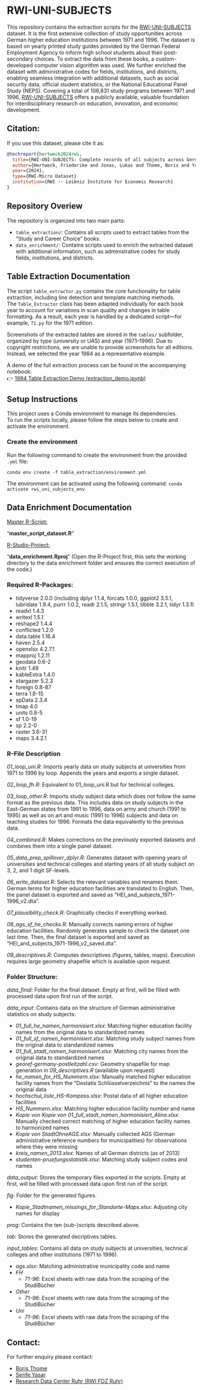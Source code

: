 # RWI-UNI-SUBJECTS

This repository contains the extraction scripts for the [RWI-UNI-SUBJECTS](https://doi.org/10.7807/studi:buch:suf:v1) dataset. It is the first extensive collection of study opportunities across German higher education institutions between 1971 and 1996. The dataset is based on yearly printed study guides provided by the German Federal Employment Agency to inform high school students about their post-secondary choices. To extract the data from these books, a custom-developed computer vision algorithm was used. We further enriched the dataset with administrative codes for fields, institutions, and districts, enabling seamless integration with additional datasets, such as social security data, official student statistics, or the National Educational Panel Study (NEPS). Covering a total of 106,831 study programs between 1971 and 1996, [RWI-UNI-SUBJECTS](https://doi.org/10.7807/studi:buch:suf:v1) offers a publicly available, valuable foundation for interdisciplinary research on education, innovation, and economic development.

## Citation:
If you use this dataset, please cite it as:

```bibtex
@techreport{hertweck2024rwi,
  title={RWI-UNI-SUBJECTS: Complete records of all subjects across German HEIs (1971-1996)},
  author={Hertweck, Friederike and Jonas, Lukas and Thome, Boris and Yasar, Serife},
  year={2024},
  type={RWI-Micro Dataset}
  institution={RWI -- Leibniz Institute for Economic Research}
}
```
## Repository Overiew
The repository is organized into two main parts:

- `table_extraction/`: Contains all scripts used to extract tables from the “Study and Career Choice” books.
- `data_enrichment/`: Contains scripts used to enrich the extracted dataset with additional information, such as administrative codes for study fields, institutions, and districts.

## Table Extraction Documentation 
The script `table_extractor.py` contains the core functionality for table extraction, including line detection and template matching methods.  
The `Table_Extractor` class has been adapted individually for each book year to account for variations in scan quality and changes in table formatting. As a result, each year is handled by a dedicated script—for example, `71.py` for the 1971 edition.

Screenshots of the extracted tables are stored in the `tables/` subfolder, organized by type (university or UAS) and year (1971–1996). 
Due to copyright restrictions, we are unable to provide screenshots for all editions. Instead, we selected the year 1984 as a representative example. 

A demo of the full extraction process can be found in the accompanying notebook:  
👉 [1984 Table Extraction Demo (extraction_demo.ipynb)](https://github.com/Boshl/RWI-UNI-SUBJECTS/blob/main/extraction_demo.ipynb)

## Setup Instructions

This project uses a Conda environment to manage its dependencies.  
To run the scripts locally, please follow the steps below to create and activate the environment.

### Create the environment

Run the following command to create the environment from the provided `.yml` file:

```conda env create -f table_extraction/environment.yml```

The environment can be activated using the following command:
```conda activate rwi_uni_subjects_env```

## Data Enrichment Documentation 

<ins>
Master R-Script:
</ins>

“**master_script_dataset.R**”

<ins>
R-Studio-Project:
</ins>

“**data_enrichment.Rproj**” (Open the R-Project first, this sets the
working directory to the data enrichment folder and ensures the correct
execution of the code.)

### Required R-Packages:

- tidyverse 2.0.0 (including dplyr 1.1.4, forcats 1.0.0, ggplot2 3.5.1,
  lubridate 1.9.4, purrr 1.0.2, readr 2.1.5, stringr 1.5.1, tibble
  3.2.1, tidyr 1.3.1)
- readxl 1.4.3
- writexl 1.5.1
- reshape2 1.4.4
- conflicted 1.2.0
- data.table 1.16.4
- haven 2.5.4
- openxlsx 4.2.7.1
- mapproj 1.2.11
- geodata 0.6-2
- knitr 1.49
- kableExtra 1.4.0
- stargazer 5.2.3
- foreign 0.8-87
- terra 1.8-15
- spData 2.3.4
- tmap 4.0
- units 0.8-5
- sf 1.0-19
- sp 2.2-0
- raster 3.6-31
- maps 3.4.2.1

### R-File Description

*01_loop_uni.R*: Imports yearly data on study subjects at universities
from 1971 to 1996 by loop. Appends the years and exports a single
dataset.

*02_loop_fh.R*: Equivalent to 01_loop_uni.R but for technical colleges.

*03_loop_other.R*: Imports study subject data which does not follow the
same format as the previous data. This includes data on study subjects
in the East-German states from 1991 to 1996, data on army and church
(1991 to 1995) as well as on art and music (1991 to 1996) subjects and
data on teaching studies for 1996. Formats the data equivalently to the
previous data.

*04_combined.R*: Makes corrections on the previously exported datasets
and combines them into a single panel dataset.

*05_data_prep_spillover_dplyr.R*: Generates dataset with opening years
of universities and technical colleges and starting years of all study
subject on 3, 2, and 1 digit SF-levels.

*06_write_dataset.R*: Selects the relevant variables and renames them.
German terms for higher education facilities are translated to English.
Then, the panel dataset is exported and saved as
“HEI_and_subjects_1971-1996_v2.dta”.

*07_plausibility_check.R*: Graphically checks if everything worked.

*08_ags_sf_he_checks.R*: Manually corrects naming errors of higher
education facilities. Randomly generates sample to check the dataset one
last time. Then, the final dataset is exported and saved as
“HEI_and_subjects_1971-1996_v2_saved.dta”.

*09_descriptives.R*: Computes descriptives (figures, tables, maps).
Execution requires large geometry shapefile which is available upon
request.

### Folder Structure:

*data_final*: Folder for the final dataset. Empty at first, will be
filled with processed data upon first run of the script.

*data_input*: Contains data on the structure of German administrative
statistics on study subjects:

- *01_full_he_namen_harmonisiert.xlsx*: Matching higher education
  facility names from the original data to standardized names
- *01_full_sf_namen_harmonisiert.xlsx*: Matching study subject names
  from the original data to standardized names
- *01_full_stadt_namen_harmonisiert.xlsx*: Matching city names from the
  original data to standardized names
- *georef-germany-postleitzahl.csv*: Geometry shapefile for map
  generation in *09_descriptives.R* (available upon request)
- *he_namen_for_HS_Nummern.xlsx*: Manually matched higher education
  facility names from the “Destatis Schlüsselverzeichnis” to the names
  the original data
- *hochschul_liste_HS-Kompass.xlsx*: Postal data of all higher education
  facilities
- *HS_Nummern.xlsx*: Matching higher education facility number and name
- *Kopie von Kopie von 01_full_stadt_namen_harmonisiert_Alina.xlsx*:
  Manually checked correct matching of higher education facility names
  to harmonized names
- *Kopie von StadtOhneAGS.xlsx*: Manually collected AGS (German
  administrative reference numbers for municipalities) for observations
  where they were missing
- *kreis_namen_2013.xlsx*: Names of all German districts (as of 2013)
- *studenten-pruefungsstatistik.xlsx*: Matching study subject codes and
  names

*data_output*: Stores the temporary files exported in the scripts. Empty
at first, will be filled with processed data upon first run of the
script.

*fig*: Folder for the generated figures.

- *Kopie_Stadtnamen_missings_for_Standorte-Maps.xlsx*: Adjusting city
  names for display

*prog*: Contains the ten (sub-)scripts described above.

*tab*: Stores the generated decriptives tables.

*input_tables*: Contains all data on study subjects at universities,
technical colleges and other institutions (1971 to 1996).

- *ags.xlsx*: Matching administrative municipality code and name
- *FH*
  - *71-96*: Excel sheets with raw data from the scraping of the
    StudiBücher
- *Other*
  - *71-96*: Excel sheets with raw data from the scraping of the
    StudiBücher
- *Uni*
  - *71-96*: Excel sheets with raw data from the scraping of the
    StudiBücher

## Contact:

For further enquiry please contact: 
- [Boris Thome](https://dbs.cs.uni-duesseldorf.de/mitarbeiter.php?id=thome)
- [Serife Yasar](https://www.rwi-essen.de/rwi/team/person/serife-yasar) 
- [Research Data Center Ruhr (RWI FDZ Ruhr)](https://www.rwi-essen.de/forschung-beratung/weitere/forschungsdatenzentrum-ruhr) 
